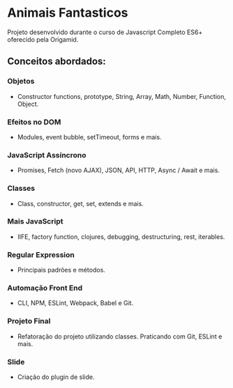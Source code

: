 # Animais Fantasticos

Projeto desenvolvido durante o curso de Javascript Completo ES6+ oferecido pela Origamid. 


## Conceitos abordados:


### Objetos
 - Constructor functions, prototype, String, Array, Math, Number, Function, Object.

### Efeitos no DOM
 - Modules, event bubble, setTimeout, forms e mais.

### JavaScript Assíncrono
 - Promises, Fetch (novo AJAX), JSON, API, HTTP, Async / Await e mais.

### Classes
 - Class, constructor, get, set, extends e mais.

### Mais JavaScript
 - IIFE, factory function, clojures, debugging, destructuring, rest, iterables.

### Regular Expression
 - Principais padrões e métodos.

### Automação Front End
 - CLI, NPM, ESLint, Webpack, Babel e Git.

### Projeto Final
 - Refatoração do projeto utilizando classes. Praticando com Git, ESLint e mais.

### Slide
 - Criação do plugin de slide.
